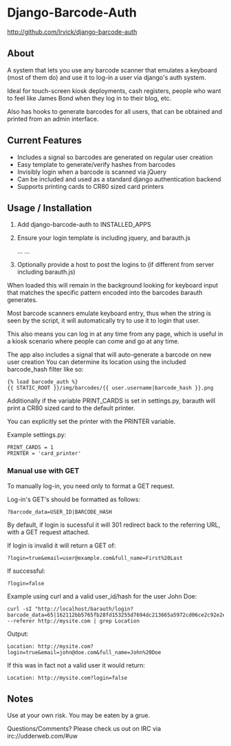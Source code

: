 # Django-Barcode-Auth #
  
  <http://github.com/lrvick/django-barcode-auth>

## About ##

  A system that lets you use any barcode scanner that emulates a
  keyboard (most of them do) and use it to log-in a user via 
  django's auth system.
    
  Ideal for touch-screen kiosk deployments, cash registers, people
  who want to feel like James Bond when they log in to their blog, etc.

  Also has hooks to generate barcodes for all users, that can 
  be obtained and printed from an admin interface.

## Current Features ##
 
  * Includes a signal so barcodes are generated on regular user creation
  * Easy template to generate/verify hashes from barcodes
  * Invisibly login when a barcode is scanned via jQuery
  * Can be included and used as a standard django authentication backend
  * Supports printing cards to CR80 sized card printers

## Usage / Installation ##

  1. Add django-barcode-auth to INSTALLED_APPS

  2. Ensure your login template is including jquery, and barauth.js

        <head>
            ...
            <script type="text/javascript" src="{{ STATIC_URL }}js/barauth.js"></script>
            ...
        </head>

  3. Optionally provide a host to post the logins to (if different from server including barauth.js)    

        <script>
            var window.barauth_host = 'myhost.com'
        </script>

  When loaded this will remain in the background looking for keyboard input
  that matches the specific pattern encoded into the barcodes barauth generates.
  
  Most barcode scanners emulate keyboard entry, thus when the string is seen by
  the script, it will automatically try to use it to login that user.

  This also means you can log in at any time from any page, which is useful
  in a kiosk scenario where people can come and go at any time.

  The app also includes a signal that will auto-generate a barcode on new user creation
  You can determine its location using the included barcode_hash filter like so: 
    
    {% load barcode_auth %}
    {{ STATIC_ROOT }}/img/barcodes/{{ user.username|barcode_hash }}.png 
  
  Additionally if the variable PRINT_CARDS is set in settings.py, barauth will
  print a CR80 sized card to the default printer.

  You can explicitly set the printer with the PRINTER variable.

  Example settings.py:
    
    PRINT_CARDS = 1
    PRINTER = 'card_printer' 

### Manual use with GET ###

  To manually log-in, you need only to format a GET request.

  Log-in's GET's should be formatted as follows:

    ?barcode_data=USER_ID|BARCODE_HASH

  By default, if login is sucessful it will 301 redirect back to the referring URL, 
  with a GET request attached.

  If login is invalid it will return a GET of: 
 
    ?login=true&email=user@example.com&full_name=First%20Last

  If successful:

    ?login=false

  Example using curl and a valid user_id/hash for the user John Doe:

    curl -sI "http://localhost/barauth/login?barcode_data=65|162112bb5765fb28fd153255d7694dc213665a5972cd06ce2c92e2ee" --referer http://mysite.com | grep Location

  Output:

    Location: http://mysite.com?login=true&email=john@doe.com&full_name=John%20Doe

  If this was in fact not a valid user it would return:

    Location: http://mysite.com?login=false


## Notes ##
    
  Use at your own risk. You may be eaten by a grue.

  Questions/Comments? Please check us out on IRC via irc://udderweb.com/#uw
